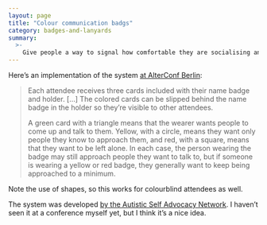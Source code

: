 ```yaml
---
layout: page
title: "Colour communication badgs"
category: badges-and-lanyards
summary:
  >-
    Give people a way to signal how comfortable they are socialising and talking to new people.
---
```


Here’s an implementation of the system [at AlterConf Berlin](https://alterconf.com/news/introducing-color-communication-badges):

> Each attendee receives three cards included with their name badge and holder. […] The colored cards can be slipped behind the name badge in the holder so they’re visible to other attendees.
>
> A green card with a triangle means that the wearer wants people to come up and talk to them. Yellow, with a circle, means they want only people they know to approach them, and red, with a square, means that they want to be left alone. In each case, the person wearing the badge may still approach people they want to talk to, but if someone is wearing a yellow or red badge, they generally want to keep being approached to a minimum.

Note the use of shapes, so this works for colourblind attendees as well.

The system was developed [by the Autistic Self Advocacy Network](https://autisticadvocacy.org/2014/02/color-communication-badges/).
I haven’t seen it at a conference myself yet, but I think it’s a nice idea.
